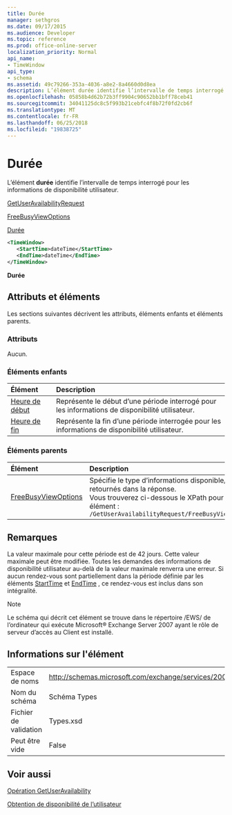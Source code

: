 ```yaml
---
title: Durée
manager: sethgros
ms.date: 09/17/2015
ms.audience: Developer
ms.topic: reference
ms.prod: office-online-server
localization_priority: Normal
api_name:
- TimeWindow
api_type:
- schema
ms.assetid: 49c79266-353a-4036-a8e2-8a4660d0d8ea
description: L’élément durée identifie l’intervalle de temps interrogé pour les informations de disponibilité utilisateur.
ms.openlocfilehash: 05858b4d62b72b3ff9904c90652bb1bff78ceb41
ms.sourcegitcommit: 34041125dc8c5f993b21cebfc4f8b72f0fd2cb6f
ms.translationtype: MT
ms.contentlocale: fr-FR
ms.lasthandoff: 06/25/2018
ms.locfileid: "19838725"
---
```

# <a name="timewindow"></a>Durée

L’élément **durée** identifie l’intervalle de temps interrogé pour les informations de disponibilité utilisateur. 
  
[GetUserAvailabilityRequest](getuseravailabilityrequest.md)
  
[FreeBusyViewOptions](freebusyviewoptions.md)
  
[Durée](timewindow.md)
  
```xml
<TimeWindow>
   <StartTime>dateTime</StartTime>
   <EndTime>dateTime</EndTime>
</TimeWindow>
```

 **Durée**
## <a name="attributes-and-elements"></a>Attributs et éléments

Les sections suivantes décrivent les attributs, éléments enfants et éléments parents.
  
### <a name="attributes"></a>Attributs

Aucun.
  
### <a name="child-elements"></a>Éléments enfants

|**Élément**|**Description**|
|:-----|:-----|
|[Heure de début](starttime.md) <br/> |Représente le début d’une période interrogé pour les informations de disponibilité utilisateur.  <br/> |
|[Heure de fin](endtime.md) <br/> |Représente la fin d’une période interrogée pour les informations de disponibilité utilisateur.  <br/> |
   
### <a name="parent-elements"></a>Éléments parents

|**Élément**|**Description**|
|:-----|:-----|
|[FreeBusyViewOptions](freebusyviewoptions.md) <br/> |Spécifie le type d’informations disponible/occupé retournés dans la réponse.  <br/> Vous trouverez ci-dessous le XPath pour cet élément :  <br/>  `/GetUserAvailabilityRequest/FreeBusyViewOptions` <br/> |
   
## <a name="remarks"></a>Remarques

La valeur maximale pour cette période est de 42 jours. Cette valeur maximale peut être modifiée. Toutes les demandes des informations de disponibilité utilisateur au-delà de la valeur maximale renverra une erreur. Si aucun rendez-vous sont partiellement dans la période définie par les éléments [StartTime](starttime.md) et [EndTime](endtime.md) , ce rendez-vous est inclus dans son intégralité. 
  
> [!NOTE]
> Le schéma qui décrit cet élément se trouve dans le répertoire /EWS/ de l’ordinateur qui exécute Microsoft® Exchange Server 2007 ayant le rôle de serveur d’accès au Client est installé. 
  
## <a name="element-information"></a>Informations sur l'élément

|||
|:-----|:-----|
|Espace de noms  <br/> |http://schemas.microsoft.com/exchange/services/2006/types  <br/> |
|Nom du schéma  <br/> |Schéma Types  <br/> |
|Fichier de validation  <br/> |Types.xsd  <br/> |
|Peut être vide  <br/> |False  <br/> |
   
## <a name="see-also"></a>Voir aussi



[Opération GetUserAvailability](getuseravailability-operation.md)


[Obtention de disponibilité de l’utilisateur](http://msdn.microsoft.com/library/d4133fcb-9b0f-4e6b-aadf-a389da83516a%28Office.15%29.aspx)

